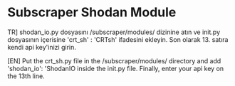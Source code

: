 # Subscraper Shodan Module

TR] shodan_io.py dosyasını /subscraper/modules/ dizinine atın ve init.py dosyasının içerisine 'crt_sh' : 'CRTsh' ifadesini ekleyin. Son olarak 13. satıra kendi api key'inizi girin.

[EN] Put the crt_sh.py file in the /subscraper/modules/ directory and add 'shodan_io': 'ShodanIO inside the init.py file. Finally, enter your api key on the 13th line.
